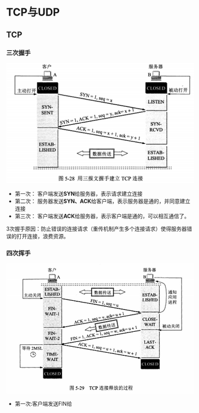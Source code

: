 # TCP与UDP

## TCP
### 三次握手
![title](https://raw.githubusercontent.com/pallcard/noteImg/master/noteImg/2020/03/14/e92d0ebc-7d46-413b-aec1-34a39602f787-1584172028486.png?token=AHBYBJ5DXSVBS24EB35IC226NSGD4)

* 第一次： 客户端发送**SYN**给服务器，表示请求建立连接
* 第二次： 服务器发送**SYN、ACK**给客户端，表示服务器是通的，并同意建立连接
* 第三次： 客户端发送**ACK**给服务器，表示客户端是通的，可以相互通信了。

3次握手原因：防止错误的连接请求（重传机制产生多个连接请求）使得服务器错误的打开连接，浪费资源。

### 四次挥手
![title](https://raw.githubusercontent.com/pallcard/noteImg/master/noteImg/2020/03/14/f87afe72-c2df-4c12-ac03-9b8d581a8af8-1584172500269.jpg?token=AHBYBJY53R3V3SU4WTLRPN26NSHBI)

* 第一次:客户端发送FIN给
